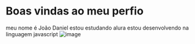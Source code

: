 # Boas vindas ao meu perfio
meu nome é João Daniel 
estou estudando alura
estou desenvolvendo na linguagem javascript
![image](https://github.com/Joaodanielsouzaleal/Joaodanielsouza/assets/149379676/229a58ab-9603-4e89-a531-ce7d48177f4d)
